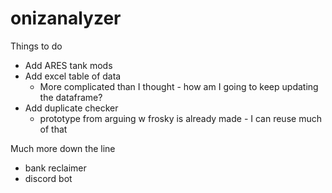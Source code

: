 # onizanalyzer

Things to do
 - Add ARES tank mods
 - Add excel table of data
   - More complicated than I thought - how am I going to keep updating the dataframe?
 - Add duplicate checker
   - prototype from arguing w frosky is already made - I can reuse much of that


Much more down the line
- bank reclaimer
- discord bot